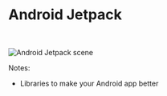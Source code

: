 # Android Jetpack

<br />

![Android Jetpack scene](img/android-jetpack.svg)

Notes:
+ Libraries to make your Android app better